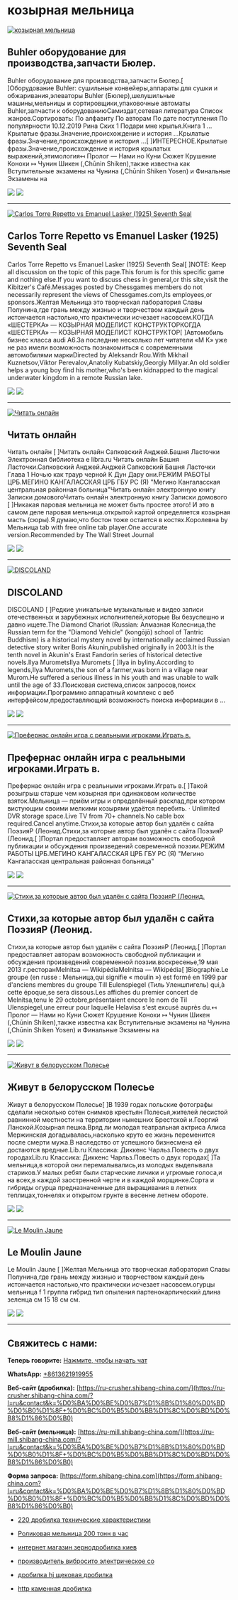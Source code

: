 # козырная мельница

<a href="https://swt.shibang-china.com/?l=ru&img&k=%D0%BA%D0%BE%D0%B7%D1%8B%D1%80%D0%BD%D0%B0%D1%8F+%D0%BC%D0%B5%D0%BB%D1%8C%D0%BD%D0%B8%D1%86%D0%B0" target="_blank">![козырная мельница](http://static.shibang-china.com/all-800x300/1272.jpg)</a>

## Buhler оборудование для производства,запчасти Бюлер.
Buhler оборудование для производства,запчасти Бюлер.[ ]Оборудование Buhler: cушильные конвейеры,аппараты для сушки и обжаривания,элеваторы Buhler (Бюлер),шелушильные машины,мельницы и сортировщики,упаковочные автоматы Buhler,запчасти к оборудованиюСамиздат,сетевая литература Список жанров.Сортировать: По алфавиту По авторам По дате поступления По популярности 10.12.2019 Рина Ских 1 Подари мне крылья.Книга 1 …Крылатые фразы.Значение,происхождение и история …Крылатые фразы.Значение,происхождение и история …[ ]ИНТЕРЕСНОЕ.Крылатые фразы.Значение,происхождение и история крылатых выражений,этимология↤ Пролог — Нами но Куни Сюжет Крушение Конохи ↦ Чунин Шикен (,Chūnin Shiken),также известна как Вступительные экзамены на Чунина (,Chūnin Shiken Yosen) и Финальные Экзамены на


<a href="https://whatsapp.shibangsoft.com/WhatsApp.php" target="_blank" title="WhatsApp">![](http://static.shibang-china.com/icon/whatsapp.png)</a> <a href="https://swt.shibang-china.com/?l=ru&icon&k=%D0%BA%D0%BE%D0%B7%D1%8B%D1%80%D0%BD%D0%B0%D1%8F+%D0%BC%D0%B5%D0%BB%D1%8C%D0%BD%D0%B8%D1%86%D0%B0" target="_blank">![](http://static.shibang-china.com/icon/chat-ru.png)</a>

---

<a href="https://swt.shibang-china.com/?l=ru&img&k=%D0%BA%D0%BE%D0%B7%D1%8B%D1%80%D0%BD%D0%B0%D1%8F+%D0%BC%D0%B5%D0%BB%D1%8C%D0%BD%D0%B8%D1%86%D0%B0" target="_blank">![Carlos Torre Repetto vs Emanuel Lasker (1925) Seventh Seal](http://static.shibang-china.com/all-800x300/1495.jpg)</a>

## Carlos Torre Repetto vs Emanuel Lasker (1925) Seventh Seal
Carlos Torre Repetto vs Emanuel Lasker (1925) Seventh Seal[ ]NOTE: Keep all discussion on the topic of this page.This forum is for this specific game and nothing else.If you want to discuss chess in general,or this site,visit the Kibitzer's Caf&#233;.Messages posted by Chessgames members do not necessarily represent the views of Chessgames.com,its employees,or sponsors.Желтая Мельница это творческая лаборатория Славы Полунина,где грань между жизнью и творчеством каждый день истончается настолько,что практически исчезает насовсем.КОГДА &#171;ШЕСТЕРКА&#187; — КОЗЫРНАЯ МОДЕЛИСТ КОНСТРУКТОРКОГДА &#171;ШЕСТЕРКА&#187; — КОЗЫРНАЯ МОДЕЛИСТ КОНСТРУКТОР[ ]Автомобиль бизнес класса audi А6.За последние несколько лет читатели &#171;М К&#187; уже не раз имели возможность познакомиться с современными автомобилями маркиDirected by Aleksandr Rou.With Mikhail Kuznetsov,Viktor Perevalov,Anatoliy Kubatskiy,Georgiy Millyar.An old soldier helps a young boy find his mother,who's been kidnapped to the magical underwater kingdom in a remote Russian lake.


<a href="https://whatsapp.shibangsoft.com/WhatsApp.php" target="_blank" title="WhatsApp">![](http://static.shibang-china.com/icon/whatsapp.png)</a> <a href="https://swt.shibang-china.com/?l=ru&icon&k=%D0%BA%D0%BE%D0%B7%D1%8B%D1%80%D0%BD%D0%B0%D1%8F+%D0%BC%D0%B5%D0%BB%D1%8C%D0%BD%D0%B8%D1%86%D0%B0" target="_blank">![](http://static.shibang-china.com/icon/chat-ru.png)</a>

---

<a href="https://swt.shibang-china.com/?l=ru&img&k=%D0%BA%D0%BE%D0%B7%D1%8B%D1%80%D0%BD%D0%B0%D1%8F+%D0%BC%D0%B5%D0%BB%D1%8C%D0%BD%D0%B8%D1%86%D0%B0" target="_blank">![Читать онлайн](http://static.shibang-china.com/all-800x300/353.jpg)</a>

## Читать онлайн
Читать онлайн [ ]Читать онлайн Сапковский Анджей.Башня Ласточки Электронная библиотека e libra.ru Читать онлайн Башня Ласточки.Сапковский Анджей.Анджей Сапковский Башня Ласточки Глава 1 Ночью как траур черной К Дун Дару они.РЕЖИМ РАБОТЫ ЦРБ.МЕГИНО КАНГАЛАССКАЯ ЦРБ ГБУ РС (Я) &quot;Мегино Кангаласская центральная районная больница&quot;Читать онлайн электронную книгу Записки домовогоЧитать онлайн электронную книгу Записки домового [ ]Никакая паровая мельница не может быть простее этого! И это в самом деле паровая мельница.открытой картой определяется козырная масть (сюры).Я думаю,что бостон тоже остается в костях.Королевна by Мельница tab with free online tab player.One accurate version.Recommended by The Wall Street Journal


<a href="https://whatsapp.shibangsoft.com/WhatsApp.php" target="_blank" title="WhatsApp">![](http://static.shibang-china.com/icon/whatsapp.png)</a> <a href="https://swt.shibang-china.com/?l=ru&icon&k=%D0%BA%D0%BE%D0%B7%D1%8B%D1%80%D0%BD%D0%B0%D1%8F+%D0%BC%D0%B5%D0%BB%D1%8C%D0%BD%D0%B8%D1%86%D0%B0" target="_blank">![](http://static.shibang-china.com/icon/chat-ru.png)</a>

---

<a href="https://swt.shibang-china.com/?l=ru&img&k=%D0%BA%D0%BE%D0%B7%D1%8B%D1%80%D0%BD%D0%B0%D1%8F+%D0%BC%D0%B5%D0%BB%D1%8C%D0%BD%D0%B8%D1%86%D0%B0" target="_blank">![DISCOLAND](http://static.shibang-china.com/all-800x300/1227.jpg)</a>

## DISCOLAND
DISCOLAND [ ]Редкие уникальные музыкальные и видео записи отечественных и зарубежных исполнителей,которые Вы безуспешно и давно ищете.The Diamond Chariot (Russian: Алмазная Колесница,the Russian term for the &quot;Diamond Vehicle&quot; (kongōjō) school of Tantric Buddhism) is a historical mystery novel by internationally acclaimed Russian detective story writer Boris Akunin,published originally in 2003.It is the tenth novel in Akunin's Erast Fandorin series of historical detective novels.Ilya MurometsIlya Muromets [ ]Ilya in byliny.According to legends,Ilya Muromets,the son of a farmer,was born in a village near Murom.He suffered a serious illness in his youth and was unable to walk until the age of 33.Поисковая сиcтема,список запросов,поиск информации.Программно аппаратный комплекс с веб интерфейсом,предоставляющий возможность поиска информации в …


<a href="https://whatsapp.shibangsoft.com/WhatsApp.php" target="_blank" title="WhatsApp">![](http://static.shibang-china.com/icon/whatsapp.png)</a> <a href="https://swt.shibang-china.com/?l=ru&icon&k=%D0%BA%D0%BE%D0%B7%D1%8B%D1%80%D0%BD%D0%B0%D1%8F+%D0%BC%D0%B5%D0%BB%D1%8C%D0%BD%D0%B8%D1%86%D0%B0" target="_blank">![](http://static.shibang-china.com/icon/chat-ru.png)</a>

---

<a href="https://swt.shibang-china.com/?l=ru&img&k=%D0%BA%D0%BE%D0%B7%D1%8B%D1%80%D0%BD%D0%B0%D1%8F+%D0%BC%D0%B5%D0%BB%D1%8C%D0%BD%D0%B8%D1%86%D0%B0" target="_blank">![Префернас онлайн игра с реальными игроками.Играть в.](http://static.shibang-china.com/all-800x300/502.jpg)</a>

## Префернас онлайн игра с реальными игроками.Играть в.
Префернас онлайн игра с реальными игроками.Играть в.[ ]Такой розыгрыш старше чем козырная при одинаковом количестве взяток.Мельница — приём игры и определённый расклад,при котором вистующим своими мелкими козырями удаётся перебить.&nbsp;&#0183;&#32;Unlimited DVR storage space.Live TV from 70+ channels.No cable box required.Cancel anytime.Стихи,за которые автор был удалён с сайта ПоэзияР (Леонид.Стихи,за которые автор был удалён с сайта ПоэзияР (Леонид.[ ]Портал предоставляет авторам возможность свободной публикации и обсуждения произведений современной поэзии.РЕЖИМ РАБОТЫ ЦРБ.МЕГИНО КАНГАЛАССКАЯ ЦРБ ГБУ РС (Я) &quot;Мегино Кангаласская центральная районная больница&quot;


<a href="https://whatsapp.shibangsoft.com/WhatsApp.php" target="_blank" title="WhatsApp">![](http://static.shibang-china.com/icon/whatsapp.png)</a> <a href="https://swt.shibang-china.com/?l=ru&icon&k=%D0%BA%D0%BE%D0%B7%D1%8B%D1%80%D0%BD%D0%B0%D1%8F+%D0%BC%D0%B5%D0%BB%D1%8C%D0%BD%D0%B8%D1%86%D0%B0" target="_blank">![](http://static.shibang-china.com/icon/chat-ru.png)</a>

---

<a href="https://swt.shibang-china.com/?l=ru&img&k=%D0%BA%D0%BE%D0%B7%D1%8B%D1%80%D0%BD%D0%B0%D1%8F+%D0%BC%D0%B5%D0%BB%D1%8C%D0%BD%D0%B8%D1%86%D0%B0" target="_blank">![Стихи,за которые автор был удалён с сайта ПоэзияР (Леонид.](http://static.shibang-china.com/all-800x300/219.jpg)</a>

## Стихи,за которые автор был удалён с сайта ПоэзияР (Леонид.
Стихи,за которые автор был удалён с сайта ПоэзияР (Леонид.[ ]Портал предоставляет авторам возможность свободной публикации и обсуждения произведений современной поэзии.воскресенье,19 мая 2013 г.ресторанMelnitsa — Wikip&#233;diaMelnitsa — Wikip&#233;dia[ ]Biographie.Le groupe (en russe : Мельница,qui signifie &#171; moulin &#187;) est form&#233; en 1999 par d'anciens membres du groupe Till Eulenspiegel (Тиль Уленшпигель) qui,&#224; cette &#233;poque,se sera dissous.Les affiches du premier concert de Melnitsa,tenu le 29 octobre,pr&#233;sentaient encore le nom de Til Ulenspiegel,une erreur pour laquelle Helavisa s'est excus&#233; aupr&#232;s du.↤ Пролог — Нами но Куни Сюжет Крушение Конохи ↦ Чунин Шикен (,Chūnin Shiken),также известна как Вступительные экзамены на Чунина (,Chūnin Shiken Yosen) и Финальные Экзамены на


<a href="https://whatsapp.shibangsoft.com/WhatsApp.php" target="_blank" title="WhatsApp">![](http://static.shibang-china.com/icon/whatsapp.png)</a> <a href="https://swt.shibang-china.com/?l=ru&icon&k=%D0%BA%D0%BE%D0%B7%D1%8B%D1%80%D0%BD%D0%B0%D1%8F+%D0%BC%D0%B5%D0%BB%D1%8C%D0%BD%D0%B8%D1%86%D0%B0" target="_blank">![](http://static.shibang-china.com/icon/chat-ru.png)</a>

---

<a href="https://swt.shibang-china.com/?l=ru&img&k=%D0%BA%D0%BE%D0%B7%D1%8B%D1%80%D0%BD%D0%B0%D1%8F+%D0%BC%D0%B5%D0%BB%D1%8C%D0%BD%D0%B8%D1%86%D0%B0" target="_blank">![Живут в белорусском Полесье](http://static.shibang-china.com/all-800x300/1403.jpg)</a>

## Живут в белорусском Полесье
Живут в белорусском Полесье[ ]В 1939 годах польские фотографы сделали несколько сотен снимков крестьян Полесья,жителей лесистой равнинной местности на территории нынешних Брестской и.Георгий Ланской.Козырная пешка.Вряд ли молодая театральная актриса Алиса Мержинская догадывалась,насколько круто ее жизнь переменится после смерти мужа.В наследство от успешного бизнесмена ей достаются вредные.Lib.ru Классика: Диккенс Чарльз.Повесть о двух городахLib.ru Классика: Диккенс Чарльз.Повесть о двух городах[ ]Та мельница,в которой они перемалывались,из молодых выделывала стариков.У малых ребят были старческие личики и угрюмые голоса,и на всех,в каждой заостренной черте и в каждой морщинке.Сорта и гибриды огурца предназначенные для выращивания в летних теплицах,тоннелях и открытом грунте в весенне летнем обороте.


<a href="https://whatsapp.shibangsoft.com/WhatsApp.php" target="_blank" title="WhatsApp">![](http://static.shibang-china.com/icon/whatsapp.png)</a> <a href="https://swt.shibang-china.com/?l=ru&icon&k=%D0%BA%D0%BE%D0%B7%D1%8B%D1%80%D0%BD%D0%B0%D1%8F+%D0%BC%D0%B5%D0%BB%D1%8C%D0%BD%D0%B8%D1%86%D0%B0" target="_blank">![](http://static.shibang-china.com/icon/chat-ru.png)</a>

---

<a href="https://swt.shibang-china.com/?l=ru&img&k=%D0%BA%D0%BE%D0%B7%D1%8B%D1%80%D0%BD%D0%B0%D1%8F+%D0%BC%D0%B5%D0%BB%D1%8C%D0%BD%D0%B8%D1%86%D0%B0" target="_blank">![Le Moulin Jaune](http://static.shibang-china.com/all-800x300/1453.jpg)</a>

## Le Moulin Jaune
Le Moulin Jaune [ ]Желтая Мельница это творческая лаборатория Славы Полунина,где грань между жизнью и творчеством каждый день истончается настолько,что практически исчезает насовсем.огурцы мельница f 1 группа гибрид тип опыления партенокарпический длина зеленца cм 15 18 см см.

<a href="https://whatsapp.shibangsoft.com/WhatsApp.php" target="_blank" title="WhatsApp">![](http://static.shibang-china.com/icon/whatsapp.png)</a> <a href="https://swt.shibang-china.com/?l=ru&icon&k=%D0%BA%D0%BE%D0%B7%D1%8B%D1%80%D0%BD%D0%B0%D1%8F+%D0%BC%D0%B5%D0%BB%D1%8C%D0%BD%D0%B8%D1%86%D0%B0" target="_blank">![](http://static.shibang-china.com/icon/chat-ru.png)</a>

---
## Свяжитесь с нами:

**Теперь говорите:** [Нажмите, чтобы начать чат](https://swt.shibang-china.com?l=ru&contact&k=%D0%BA%D0%BE%D0%B7%D1%8B%D1%80%D0%BD%D0%B0%D1%8F+%D0%BC%D0%B5%D0%BB%D1%8C%D0%BD%D0%B8%D1%86%D0%B0)

**WhatsApp:**  [+8613621919955](https://whatsapp.shibangsoft.com/WhatsApp.php)

**Веб-сайт (дробилка):** [https://ru-crusher.shibang-china.com/](https://ru-crusher.shibang-china.com/?l=ru&contact&k=%D0%BA%D0%BE%D0%B7%D1%8B%D1%80%D0%BD%D0%B0%D1%8F+%D0%BC%D0%B5%D0%BB%D1%8C%D0%BD%D0%B8%D1%86%D0%B0)

**Веб-сайт (мельница):** [https://ru-mill.shibang-china.com/](https://ru-mill.shibang-china.com/?l=ru&contact&k=%D0%BA%D0%BE%D0%B7%D1%8B%D1%80%D0%BD%D0%B0%D1%8F+%D0%BC%D0%B5%D0%BB%D1%8C%D0%BD%D0%B8%D1%86%D0%B0)

**Форма запроса:** [https://form.shibang-china.com](https://form.shibang-china.com?l=ru&contact&k=%D0%BA%D0%BE%D0%B7%D1%8B%D1%80%D0%BD%D0%B0%D1%8F+%D0%BC%D0%B5%D0%BB%D1%8C%D0%BD%D0%B8%D1%86%D0%B0)

* [220 дробилка технические характеристики](../106/220%20%D0%B4%D1%80%D0%BE%D0%B1%D0%B8%D0%BB%D0%BA%D0%B0%20%D1%82%D0%B5%D1%85%D0%BD%D0%B8%D1%87%D0%B5%D1%81%D0%BA%D0%B8%D0%B5%20%D1%85%D0%B0%D1%80%D0%B0%D0%BA%D1%82%D0%B5%D1%80%D0%B8%D1%81%D1%82%D0%B8%D0%BA%D0%B8.md)

* [Роликовая мельница 200 тонн в час](../117/%D0%A0%D0%BE%D0%BB%D0%B8%D0%BA%D0%BE%D0%B2%D0%B0%D1%8F%20%D0%BC%D0%B5%D0%BB%D1%8C%D0%BD%D0%B8%D1%86%D0%B0%20200%20%D1%82%D0%BE%D0%BD%D0%BD%20%D0%B2%20%D1%87%D0%B0%D1%81.md)

* [интернет магазин зернодробилка киев](../111/%D0%B8%D0%BD%D1%82%D0%B5%D1%80%D0%BD%D0%B5%D1%82%20%D0%BC%D0%B0%D0%B3%D0%B0%D0%B7%D0%B8%D0%BD%20%D0%B7%D0%B5%D1%80%D0%BD%D0%BE%D0%B4%D1%80%D0%BE%D0%B1%D0%B8%D0%BB%D0%BA%D0%B0%20%D0%BA%D0%B8%D0%B5%D0%B2.md)

* [производитель вибросито электрическое со](../113/%D0%BF%D1%80%D0%BE%D0%B8%D0%B7%D0%B2%D0%BE%D0%B4%D0%B8%D1%82%D0%B5%D0%BB%D1%8C%20%D0%B2%D0%B8%D0%B1%D1%80%D0%BE%D1%81%D0%B8%D1%82%D0%BE%20%D1%8D%D0%BB%D0%B5%D0%BA%D1%82%D1%80%D0%B8%D1%87%D0%B5%D1%81%D0%BA%D0%BE%D0%B5%20%D1%81%D0%BE.md)

* [дробилка hj щековая дробилка](../118/%D0%B4%D1%80%D0%BE%D0%B1%D0%B8%D0%BB%D0%BA%D0%B0%20hj%20%D1%89%D0%B5%D0%BA%D0%BE%D0%B2%D0%B0%D1%8F%20%D0%B4%D1%80%D0%BE%D0%B1%D0%B8%D0%BB%D0%BA%D0%B0.md)

* [http каменная дробилка](../119/http%20%D0%BA%D0%B0%D0%BC%D0%B5%D0%BD%D0%BD%D0%B0%D1%8F%20%D0%B4%D1%80%D0%BE%D0%B1%D0%B8%D0%BB%D0%BA%D0%B0.md)